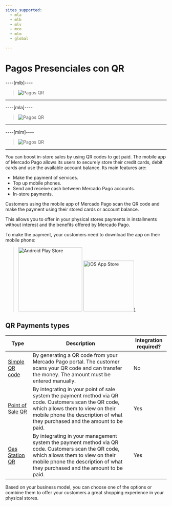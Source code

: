 ```yaml
---
sites_supported:
  - mla
  - mlb
  - mlv
  - mco
  - mlm
  - global

---
```


# Pagos Presenciales con QR

----[mlb]----

> ![Pagos QR](/images/mobile/qr.pt.png)

------

----[mla]----

> ![Pagos QR](/images/mobile/qr_mla.es.png)

------

----[mlm]----

> ![Pagos QR](/images/mobile/qr_mlm.es.png)

------

You can boost in-store sales by using QR codes to get paid. The mobile app of Mercado Pago allows its users to securely store their credit cards, debit cards and use the available account balance. Its main features are:

- Make the payment of services.
- Top up mobile phones.
- Send and receive cash between Mercado Pago accounts.
- In-store payments.

Customers using the mobile app of Mercado Pago scan the QR code and make the payment using their stored cards or account balance.

This allows you to offer in your physical stores payments in installments without interest and the benefits offered by Mercado Pago.

To make the payment, your customers need to download the app on their mobile phone:

> [<img src="/developers/bundles/images/GooglePlayBadge.es.png" alt="Android Play Store" width="200"/>](https://play.google.com/store/apps/details?id=com.mercadopago.wallet&hl=es_419) [<img src="/developers/bundles/images/AppStoreBadge.es.svg" alt="iOS App Store" width="158"/>)](https://itunes.apple.com/ar/app/mercado-pago/id925436649?mt=8)

## QR Payments types

| Type                                                         | Description                                                  | Integration required? |
| ------------------------------------------------------------ | ------------------------------------------------------------ | --------------------- |
| [Simple QR code](/guides/instore-payments/qr-payments/qr-static.en.md) | By generating a QR code from your Mercado Pago portal. The customer scans your QR code and can transfer the money. The amount must be entered manually. | No                    |
| [Point of Sale QR](/guides/instore-payments/qr-payments/qr-pos.en.md) | By integrating in your point of sale system the payment method via QR code. Customers scan the QR code, which allows them to view on their mobile phone the description of what they purchased and the amount to be paid. | Yes                   |
| [Gas Station QR](/guides/instore-payments/qr-payments/qr-gas-station.en.md) | By integrating in your management system the payment method via QR code. Customers scan the QR code, which allows them to view on their mobile phone the description of what they purchased and the amount to be paid. | Yes                   |

Based on your business model, you can choose one of the options or combine them to offer your customers a great shopping experience in your physical stores.